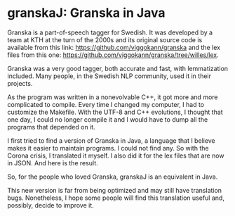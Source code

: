 # granskaJ: Granska in Java

Granska is a part-of-speech tagger for Swedish. It was developed by a team at KTH at the turn of the 2000s 
and its original source code is available from this link: https://github.com/viggokann/granska and the lex files from this one: https://github.com/viggokann/granska/tree/willes/lex.

Granska was a very good tagger, both accurate and fast, with lemmatization included. Many people, in the Swedish NLP 
community, used it in their projects.

As the program was written in a nonevolvable C++, it got more and more complicated to compile. Every time I changed my computer,
I had to customize the Makefile. With the UTF-8 and C++ evolutions, I thought that one day, I could no longer compile it and 
I would have to dump all the programs that depended on it.

I first tried to find a version of Granska in Java, a language that I believe makes it easier to maintain programs. I could not find any. So with the Corona crisis, 
I translated it myself. I also did it for the lex files that are now in JSON. And here is the result.

So, for the people who loved Granska, granskaJ is an equivalent in Java.

This new version is far from being optimized and may still have translation bugs. Nonetheless, I hope some people will find this translation useful and, possibly, decide to improve it.
